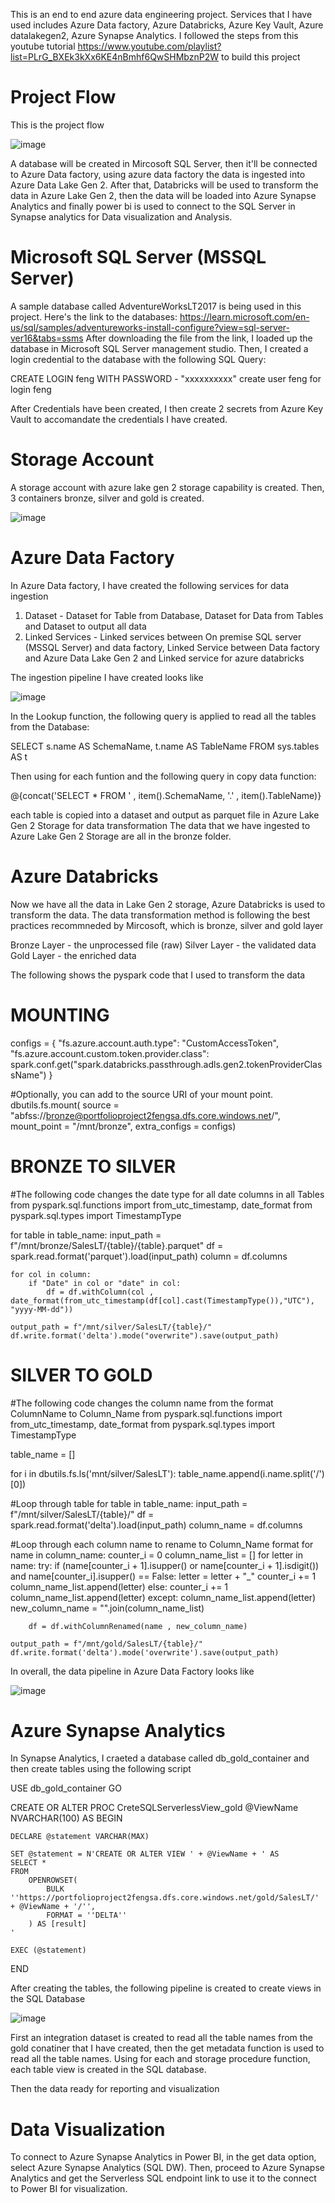 This is an end to end azure data engineering project. Services that I have used includes Azure Data factory, Azure Databricks, Azure Key Vault, Azure datalakegen2, Azure Synapse Analytics. 
I followed the steps from this youtube tutorial https://www.youtube.com/playlist?list=PLrG_BXEk3kXx6KE4nBmhf6QwSHMbznP2W to build this project

# Project Flow

This is the project flow

![image](https://github.com/tekyifeng/portfolio-project-2/assets/105114292/8a9b670b-3b60-455e-8d8d-5dd970df57ed)


A database will be created in Mircosoft SQL Server, then it'll be connected to Azure Data factory, using azure data factory the data is ingested into Azure Data Lake Gen 2. After that, Databricks will be used to transform the data in Azure Lake Gen 2, then the data will be loaded into Azure Synapse Analytics and finally power bi is used to connect to the SQL Server in Synapse analytics for Data visualization and Analysis.

# Microsoft SQL Server (MSSQL Server)

A sample database called AdventureWorksLT2017 is being used in this project. Here's the link to the databases:  https://learn.microsoft.com/en-us/sql/samples/adventureworks-install-configure?view=sql-server-ver16&tabs=ssms
After downloading the file from the link, I loaded up the database in Microsoft SQL Server management studio. Then, I created a login credential to the database with the following SQL Query:

CREATE LOGIN feng WITH PASSWORD - "xxxxxxxxxx"
create user feng for login feng

After Credentials have been created, I then create 2 secrets from Azure Key Vault to accomandate the credentials I have created.

# Storage Account

A storage account with azure lake gen 2 storage capability is created. Then, 3 containers bronze, silver and gold is created.

![image](https://github.com/tekyifeng/portfolio-project-2/assets/105114292/05c1da58-3d92-4aaf-8131-d2ee6a792959)

# Azure Data Factory

In Azure Data factory, I have created the following services for data ingestion
1. Dataset - Dataset for Table from Database, Dataset for Data from Tables and Dataset to output all data
2. Linked Services -  Linked services between On premise SQL server (MSSQL Server) and data factory, Linked Service between Data factory and Azure Data Lake Gen 2 and Linked service for azure databricks

The ingestion pipeline I have created looks like

![image](https://github.com/tekyifeng/portfolio-project-2/assets/105114292/c254b8ad-5bcf-4da5-bba2-ff275cc51dae)

In the Lookup function, the following query is applied to read all the tables from the Database:

SELECT s.name AS SchemaName, t.name  AS TableName FROM sys.tables AS t

Then using for each funtion and the following query in copy data function:

@{concat('SELECT * FROM ' , item().SchemaName, '.' , item().TableName)} 

each table is copied into a dataset and output as parquet file in Azure Lake Gen 2 Storage for data transformation
The data that we have ingested to Azure Lake Gen 2 Storage are all in the bronze folder.

# Azure Databricks

Now we have all the data in Lake Gen 2 storage, Azure Databricks is used to transform the data. The data transformation method is following the best practices recommneded by Mircosoft, which is bronze, silver and gold layer

Bronze Layer - the unprocessed file (raw)
Silver Layer - the validated data
Gold Layer - the enriched data

The following shows the pyspark code that I used to transform the data

# MOUNTING

configs = {
  "fs.azure.account.auth.type": "CustomAccessToken",
  "fs.azure.account.custom.token.provider.class": spark.conf.get("spark.databricks.passthrough.adls.gen2.tokenProviderClassName")
}

#Optionally, you can add <directory-name> to the source URI of your mount point.
dbutils.fs.mount(
  source = "abfss://bronze@portfolioproject2fengsa.dfs.core.windows.net/",
  mount_point = "/mnt/bronze",
  extra_configs = configs)


# BRONZE TO SILVER
#The following code changes the date type for all date columns in all Tables
from pyspark.sql.functions import from_utc_timestamp, date_format
from pyspark.sql.types import TimestampType

for table in table_name:
    input_path = f"/mnt/bronze/SalesLT/{table}/{table}.parquet"
    df = spark.read.format('parquet').load(input_path)
    column = df.columns

    for col in column:
        if "Date" in col or "date" in col:
            df = df.withColumn(col , date_format(from_utc_timestamp(df[col].cast(TimestampType()),"UTC"), "yyyy-MM-dd"))

    output_path = f"/mnt/silver/SalesLT/{table}/"
    df.write.format('delta').mode("overwrite").save(output_path)

# SILVER TO GOLD
#The following code changes the column name from the format ColumnName to Column_Name
from pyspark.sql.functions import from_utc_timestamp, date_format
from pyspark.sql.types import TimestampType

table_name = []

for i in dbutils.fs.ls('mnt/silver/SalesLT'):
    table_name.append(i.name.split('/')[0])

#Loop through table
for table in table_name:
    input_path = f"/mnt/silver/SalesLT/{table}/"
    df = spark.read.format('delta').load(input_path)
    column_name = df.columns

#Loop through each column name to rename to Column_Name format
    for name in column_name:
        counter_i = 0
        column_name_list = []
        for letter in name:
            try:
                if (name[counter_i + 1].isupper() or name[counter_i + 1].isdigit()) and name[counter_i].isupper() == False:
                    letter = letter + "_"
                    counter_i += 1
                    column_name_list.append(letter)
                else:
                    counter_i += 1
                    column_name_list.append(letter)
            except:
                column_name_list.append(letter)
        new_column_name = "".join(column_name_list)

        df = df.withColumnRenamed(name , new_column_name)
    
    output_path = f"/mnt/gold/SalesLT/{table}/"
    df.write.format('delta').mode('overwrite').save(output_path)

In overall, the data pipeline in Azure Data Factory looks like

![image](https://github.com/tekyifeng/portfolio-project-2/assets/105114292/8e9818fd-32a7-45de-970a-a3e362b40f5b)

# Azure Synapse Analytics

In Synapse Analytics, I craeted a database called db_gold_container and then create tables using the following script

USE db_gold_container
GO

CREATE OR ALTER PROC CreteSQLServerlessView_gold @ViewName NVARCHAR(100)
AS
BEGIN

    DECLARE @statement VARCHAR(MAX)

    SET @statement = N'CREATE OR ALTER VIEW ' + @ViewName + ' AS
    SELECT *
    FROM
        OPENROWSET(
            BULK ''https://portfolioproject2fengsa.dfs.core.windows.net/gold/SalesLT/' + @ViewName + '/'',
            FORMAT = ''DELTA''
        ) AS [result]
    '

    EXEC (@statement)
    
END

After creating the tables, the following pipeline is created to create views in the SQL Database

![image](https://github.com/tekyifeng/portfolio-project-2/assets/105114292/ba4cb039-13f9-4e14-b90d-425885a265df)

First an integration dataset is created to read all the table names from the gold conatiner that I have created, then the get metadata function is used to read all the table names. Using for each and storage procedure function, each table view is created in the SQL database.

Then the data ready for reporting and visualization

# Data Visualization

To connect to Azure Synapse Analytics in Power BI, in the get data option, select Azure Synapse Analytics (SQL DW). Then, proceed to Azure Synapse Analytics and get the Serverless SQL endpoint link to use it to the connect to Power BI for visualization.




